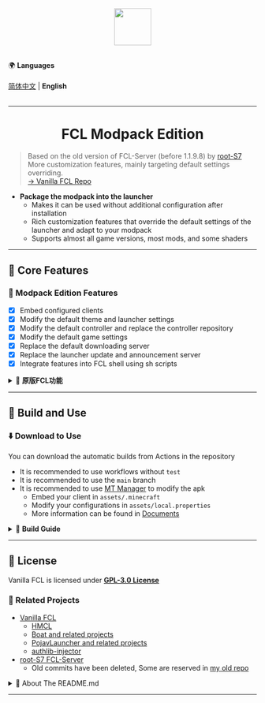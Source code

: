 <!DOCTYPE text/markdown>
<html lang="zh-CN" style="">
<head><meta charset="UTF-8"/></head>
<body>
<br/><br/>
<div align="center">
    <img width="75" src="/FCL/src/main/res/drawable/img_app.png"></img>
</div>
<br/>

🌍 **Languages**  
<br/>
[简体中文](./README.md) | **English**  
<br/>

---

<h1 align="center">FCL Modpack Edition</h1>

> Based on the old version of FCL-Server (before 1.1.9.8) by [root-S7](https://github.com/root-S7)  
> More customization features, mainly targeting default settings overriding.  
> [→ Vanilla FCL Repo](https://github.com/FCL-Team/FoldCraftLauncher)  

- **Package the modpack into the launcher**
  - Makes it can be used without additional configuration after installation
  - Rich customization features that override the default settings of the launcher and adapt to your modpack
  - Supports almost all game versions, most mods, and some shaders

---

## 🚀 Core Features

### 🧩 Modpack Edition Features
- [x] Embed configured clients
- [x] Modify the default theme and launcher settings
- [x] Modify the default controller and replace the controller repository
- [x] Modify the default game settings
- [x] Replace the default downloading server
- [x] Replace the launcher update and announcement server
- [x] Integrate features into FCL shell using sh scripts

<details>
<summary markdown='1'>📂 <strong>原版FCL功能</strong></summary>

---

###  ✨ Vanilla FCL Features

> ~~I agree with what you say, but「FCL」is a Minecraft Java Edition launcher made by FCL-Team, built upon the core functionalities of [HMCL](https://github.com/HMCL-dev/HMCL) and integrating the [PojavLauncher](https://github.com/PojavLauncherTeam/PojavLauncher) and [Boat](https://github.com/AOF-Dev/Boat) backends. The launcher is used in a system called「Android」, where the person selected by the system will be authorized to use 「JVM」, operating the power of 「Java」. You are going to act a mysterious user called「Greenhand」. During the freely use of the launcher, you can install different versions, make various mods work together and find out the reason of crash, discover the truth of「xxException:」.~~  

> **Project Introduction**  
> 「Fold Craft Launcher」 is a Minecraft: Java Edition launcher for Android platforms developed by the FCL Team. Built upon the core functionalities of [HMCL](https://github.com/HMCL-dev/HMCL) and integrating the [PojavLauncher](https://github.com/PojavLauncherTeam/PojavLauncher) and [Boat](https://github.com/AOF-Dev/Boat) backends, it enables users to enjoy Java Edition MC on mobile devices, supporting mod loading and operation across all versions.

#### ✅ Full Version Support
- Native support for all Minecraft versions (including latest snapshots)
- Mod loader support: Forge/NeoForge/LiteLoader/OptiFine/Fabric/Quilt...

#### ⚙️ Key Highlights
- Built-in multi-version Java runtimes (Java 8/11/17/21) with custom Java import support
- Virtual mouse and customizable key mapping
- Shaders support (requires VirGL/Zink/MG renderers)
- Dynamic resource management (mods/modpacks/textures/shaders/saves)
- Personalized theme customization (background/color schemes)
- Supports renderer and driver pluginization

</details>

---

## 🤝 Build and Use
### ⬇️ Download to Use
You can download the automatic builds from Actions in the repository
- It is recommended to use workflows without `test`
- It is recommended to use the `main` branch
- It is recommended to use [MT Manager](https://mt2.cn/) to modify the apk
  - Embed your client in `assets/.minecraft`
  - Modify your configurations in `assets/local.properties`
  - More information can be found in [Documents](https://github.com/hyplant-team/FoldCraftLauncher/tree/doc)

<details>
<summary markdown='1'>📂 <strong>Build Guide</strong></summary>

---

### 📦 Build Guide
You can use Android Studio to automate configuration and build

#### 🛠️ Setup the Environment
- Gradle: `gradle-8.9-bin`
  - android-application: `8.7.2`
  - android-library: `8.7.2`
  - kotlin-android: `2.0.21`
- Android SDK
  - platforms: `android-35`
  - build-tools: `34.0.0`
  - ndk: `27.0.12077973`
  - cmake: `3.22.1`
  > Differs to the vanilla version, `targetSdk` has been set to `28` to implement the FCL Shell extension
  > ```Toml
  > compileSdk = "35"
  > minSdk = "26"
  > targetSdk = "28"
  > ```

#### 🪛 Command-line Flags

- `"-Darch=all"`: Compiled architecture, affecting libs and built-in JRE
  - `all`: all of the following, and the package will be large
  - `arm`: only `armeabi-v7a`, for old phones
  - `arm64`: only `arm64-v8a`, for most phones
  - `x86`: only `x86`, for old computers with Android
  - `x86_64`: only `x64`, for most computers with Android
  
- `"-DpkgName=com.tungsten.fcl.modpack"`: Customize the package name
  - Makes it possible to install different modpacks editions and official/official debug versions together
  - A package name of some popular large game may active Game Mode on some devices, and may improve game performance
  - Default value: `com.tungsten.fcl.modpack`
  
- `"-DappName=FCL modpack"`: Customize the application name
  - App name will show bellow app icon on desktop, in app details and FCL main page hint text
  - Default value: `FCL modpack`
</details>

---

## 📜 License

Vanilla FCL is licensed under **[GPL-3.0 License](https://www.gnu.org/licenses/gpl-3.0.html)**

### 🔗 Related Projects
- [Vanilla FCL](https://github.com/FCL-Team/FoldCraftLauncher)
  - [HMCL](https://github.com/HMCL-dev/HMCL)
  - [Boat and related projects](https://github.com/AOF-Dev/Boat)
  - [PojavLauncher and related projects](https://github.com/PojavLauncherTeam/PojavLauncher)
  - [authlib-injector](https://github.com/yushijinhun/authlib-injector)
- [root-S7 FCL-Server](https://github.com/root-S7/FoldCraftLauncher)
  - Old commits have been deleted, Some are reserved in [my old repo](https://github.com/hyplant/FoldCraftLauncherModpack-old)
<details>
<summary>📂 About The README.md</summary>

---

### 📝 About The README.md
This document refers to the README.md of the original FCL and root-S7 FCL-Server
</details>

---

</body></html>